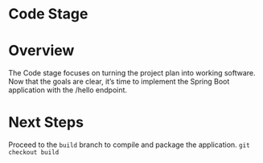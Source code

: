 # Code Stage

# Overview
The Code stage focuses on turning the project plan into working software. Now that the goals are clear, it’s time to implement the Spring Boot application with the /hello endpoint.

# Next Steps
Proceed to the `build` branch to compile and package the application.
```git checkout build```